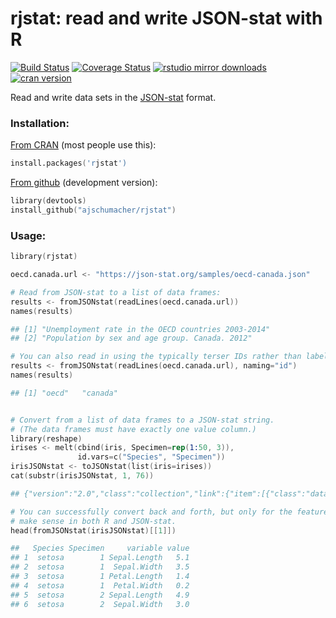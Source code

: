 # rjstat: read and write JSON-stat with R
[![Build Status](https://travis-ci.org/ajschumacher/rjstat.svg)](https://travis-ci.org/ajschumacher/rjstat) [![Coverage Status](https://coveralls.io/repos/github/MansMeg/rjstat/badge.svg?branch=master)](https://coveralls.io/github/MansMeg/rjstat?branch=master) [![rstudio mirror downloads](https://cranlogs.r-pkg.org/badges/grand-total/rjstat)](https://github.com/r-hub/cranlogs.app)
[![cran version](https://www.r-pkg.org/badges/version/rjstat)](https://CRAN.R-project.org/package=rjstat)

Read and write data sets in the [JSON-stat](https://json-stat.org/) format.


### Installation:

[From CRAN](https://cran.r-project.org/package=rjstat) (most people use this):

```s
install.packages('rjstat')
```

[From github](https://github.com/ajschumacher/rjstat) (development version):

```s
library(devtools)
install_github("ajschumacher/rjstat")
```


### Usage:

```s
library(rjstat)

oecd.canada.url <- "https://json-stat.org/samples/oecd-canada.json"

# Read from JSON-stat to a list of data frames:
results <- fromJSONstat(readLines(oecd.canada.url))
names(results)

## [1] "Unemployment rate in the OECD countries 2003-2014"
## [2] "Population by sex and age group. Canada. 2012"

# You can also read in using the typically terser IDs rather than labels.
results <- fromJSONstat(readLines(oecd.canada.url), naming="id")
names(results)

## [1] "oecd"   "canada"


# Convert from a list of data frames to a JSON-stat string.
# (The data frames must have exactly one value column.)
library(reshape)
irises <- melt(cbind(iris, Specimen=rep(1:50, 3)),
               id.vars=c("Species", "Specimen"))
irisJSONstat <- toJSONstat(list(iris=irises))
cat(substr(irisJSONstat, 1, 76))

## {"version":"2.0","class":"collection","link":{"item":[{"class":"dataset","id

# You can successfully convert back and forth, but only for the features that
# make sense in both R and JSON-stat.
head(fromJSONstat(irisJSONstat)[[1]])

##   Species Specimen     variable value
## 1  setosa        1 Sepal.Length   5.1
## 2  setosa        1  Sepal.Width   3.5
## 3  setosa        1 Petal.Length   1.4
## 4  setosa        1  Petal.Width   0.2
## 5  setosa        2 Sepal.Length   4.9
## 6  setosa        2  Sepal.Width   3.0
```
